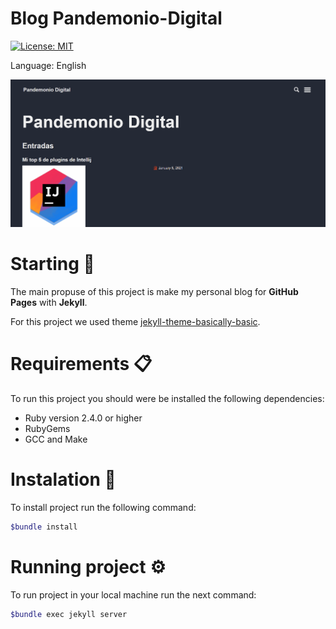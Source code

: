 # Blog Pandemonio-Digital
[![License: MIT](https://img.shields.io/badge/License-MIT-yellow.svg)](https://opensource.org/licenses/MIT)

Language: English

![screenshot-demo](docs/demo-blog.gif)

# Starting 🚀
The main propuse of this project is make my personal blog for **GitHub Pages** with **Jekyll**.

For this project we used theme [jekyll-theme-basically-basic](https://github.com/mmistakes/jekyll-theme-basically-basic).

# Requirements 📋
To run this project you should were be installed the following dependencies:

- Ruby version 2.4.0 or higher
- RubyGems
- GCC and Make

# Instalation 🔧
To install project run the following command:

```bash
$bundle install
```

# Running project ⚙️
To run project in your local machine run the next command:

```bash
$bundle exec jekyll server
```

